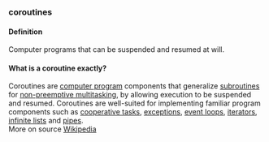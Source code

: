 ### coroutines

<h4>Definition</h4><p>Computer programs that can be suspended and resumed at will.</p><h4>What is a coroutine exactly?</h4><p>Coroutines are <a href="https://en.wikipedia.org/wiki/Computer_program">computer program</a> components that generalize <a href="https://en.wikipedia.org/wiki/Subroutine">subroutines</a> for <a href="https://en.wikipedia.org/wiki/Non-preemptive_multitasking">non-preemptive multitasking</a>, by allowing execution to be suspended and resumed. Coroutines are well-suited for implementing familiar program components such as <a href="https://en.wikipedia.org/wiki/Cooperative_multitasking">cooperative tasks</a>, <a href="https://en.wikipedia.org/wiki/Exception_handling">exceptions</a>, <a href="https://en.wikipedia.org/wiki/Event_loop">event loops</a>, <a href="https://en.wikipedia.org/wiki/Iterator">iterators</a>, <a href="https://en.wikipedia.org/wiki/Lazy_evaluation">infinite lists</a> and <a href="https://en.wikipedia.org/wiki/Pipeline_(software)">pipes</a>.<br>More on source <a href="https://en.wikipedia.org/wiki/Coroutine">Wikipedia</a></p>